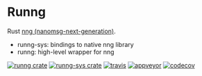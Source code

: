 # Runng

Rust [nng (nanomsg-next-generation)](https://github.com/nanomsg/nng).

- runng-sys: bindings to native nng library
- runng: high-level wrapper for nng

[![runng crate](https://img.shields.io/crates/v/runng.svg)](https://crates.io/crates/runng)
[![runng-sys crate](https://img.shields.io/crates/v/runng-sys.svg)](https://crates.io/crates/runng-sys)
[![travis](https://travis-ci.org/jeikabu/runng.svg?branch=master)](https://travis-ci.org/jeikabu/runng)
[![appveyor](https://ci.appveyor.com/api/projects/status/0w7puh3t2g8gt4gp/branch/master?svg=true)](https://ci.appveyor.com/project/jake-ruyi/runng/branch/master)
[![codecov](https://codecov.io/gh/jeikabu/runng/branch/master/graph/badge.svg)](https://codecov.io/gh/jeikabu/runng)